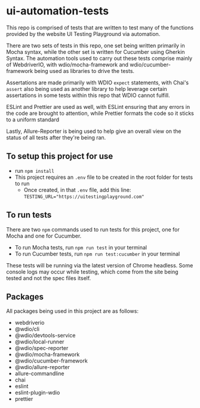# ui-automation-tests

This repo is comprised of tests that are written to test many of the functions provided by the website UI Testing Playground via automation.

There are two sets of tests in this repo, one set being written primarily in Mocha syntax, while the other set is written for Cucumber using Gherkin Syntax. The automation tools used to carry out these tests comprise mainly of WebdriverIO, with wdio/mocha-framework and wdio/cucumber-framework being used as libraries to drive the tests.

Assertations are made primarily with WDIO `expect` statements, with Chai's `assert` also being used as another library to help leverage certain assertations in some tests within this repo that WDIO cannot fulfill.

ESLint and Prettier are used as well, with ESLint ensuring that any errors in the code are brought to attention, while Prettier formats the code so it sticks to a uniform standard

Lastly, Allure-Reporter is being used to help give an overall view on the status of all tests after they're being ran.

## To setup this project for use

- run `npm install`
- This project requires an `.env` file to be created in the root folder for tests to run
  - Once created, in that `.env` file, add this line: `TESTING_URL="https://uitestingplayground.com"`

## To run tests

There are two `npm` commands used to run tests for this project, one for Mocha and one for Cucumber.

- To run Mocha tests, run `npm run test` in your terminal
- To run Cucumber tests, run `npm run test:cucumber` in your terminal

These tests will be running via the latest version of Chrome headless. Some console logs may occur while testing, which come from the site being tested and not the spec files itself.

## Packages

All packages being used in this project are as follows:

- webdriverio
- @wdio/cli
- @wdio/devtools-service
- @wdio/local-runner
- @wdio/spec-reporter
- @wdio/mocha-framework
- @wdio/cucumber-framework
- @wdio/allure-reporter
- allure-commandline
- chai
- eslint
- eslint-plugin-wdio
- prettier

